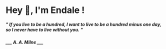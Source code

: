 <h1 title="head"> Hey 👋, I'm Endale !</h1>

**<h5><i>" If you live to be a hundred, I want to live to be a hundred minus one day, so I never have to live without you. "</i></h5>**

*<b>___ A. A. Milne ___</b>*
